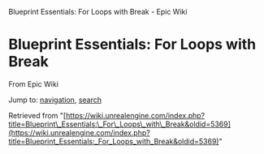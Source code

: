 Blueprint Essentials: For Loops with Break - Epic Wiki             

Blueprint Essentials: For Loops with Break
==========================================

From Epic Wiki

Jump to: [navigation](#mw-navigation), [search](#p-search)

Retrieved from "[https://wiki.unrealengine.com/index.php?title=Blueprint\_Essentials:\_For\_Loops\_with\_Break&oldid=5369](https://wiki.unrealengine.com/index.php?title=Blueprint_Essentials:_For_Loops_with_Break&oldid=5369)"